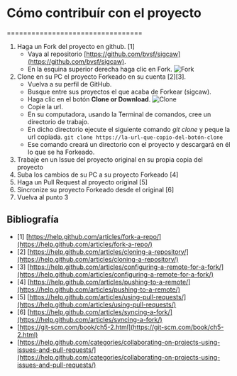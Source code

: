 # Cómo contribuír con el proyecto
=================================

1. Haga un Fork del proyecto en github. [1]
    * Vaya al repositorio [https://github.com/bvsf/sigcaw](https://github.com/bvsf/sigcaw).
    * En la esquina superior derecha haga clic en Fork. ![Fork](https://help.github.com/assets/images/help/repository/fork_button.jpg)
2. Clone en su PC el proyecto Forkeado en su cuenta [2][3].
    * Vuelva a su perfil de GitHub.
    * Busque entre sus proyectos el que acaba de Forkear (sigcaw).
    * Haga clic en el botón **Clone or Download**. ![Clone](https://help.github.com/assets/images/help/repository/clone-repo-clone-url-button.png)
    * Copie la url.
    * En su computadora, usando la Terminal de comandos, cree un directorio de trabajo.
    * En dicho directorio ejecute el siguiente comando *git clone* y peque la url copiada.
        ```git clone https://la-url-que-copio-del-botón-clone```
    * Ese comando creará un directorio con el proyecto y descargará en él lo que se ha Forkeado.
3. Trabaje en un Issue del proyecto original en su propia copia del proyecto
4. Suba los cambios de su PC a su proyecto Forkeado [4]
5. Haga un Pull Request al proyecto original [5]
6. Sincronize su proyecto Forkeado desde el original [6]
7. Vuelva al punto 3


## Bibliografía

* [1] [https://help.github.com/articles/fork-a-repo/](https://help.github.com/articles/fork-a-repo/)
* [2] [https://help.github.com/articles/cloning-a-repository/](https://help.github.com/articles/cloning-a-repository/)
* [3] [https://help.github.com/articles/configuring-a-remote-for-a-fork/](https://help.github.com/articles/configuring-a-remote-for-a-fork/)
* [4] [https://help.github.com/articles/pushing-to-a-remote/](https://help.github.com/articles/pushing-to-a-remote/)
* [5] [https://help.github.com/articles/using-pull-requests/](https://help.github.com/articles/using-pull-requests/)
* [6] [https://help.github.com/articles/syncing-a-fork/](https://help.github.com/articles/syncing-a-fork/)
* [https://git-scm.com/book/ch5-2.html](https://git-scm.com/book/ch5-2.html)
* [https://help.github.com/categories/collaborating-on-projects-using-issues-and-pull-requests/](https://help.github.com/categories/collaborating-on-projects-using-issues-and-pull-requests/)


